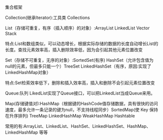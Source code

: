 集合框架 

Collection(继承Iterator):工具类 Collections

List（存储可重复，有序（插入顺序）的对象）:ArrayList LinkedList Vector Stack 

特点:List和数组类似，可以动态增长，根据实际存储的数据的长度自动增长List的长度。查找元素效率高，插入删除效率低，因为会引起其他元素位置改变



 Set（存储不可重复，无序的对象）:SortedSet(有序) HashSet（允许包含值为null的元素，但最多只能一个）TreeSet LinkedHashSet（有序，原因:实现了LinkedHashMap对象）

特点:Set检索效率低下，删除和插入效率高，插入和删除不会引起元素位置改变



Queue:队列 LikedList实现了Queue接口，可以把LinkedList当成Queue来用。



Map(存储键值对):HashMap（根据键的HashCode值存储数据，具有很快的访问速度，最多允许一条记录的键为null，不支持线程同步）SortedMap(使 Key 保持在升序排列) TreeMap LinkedHashMap WeakHashMap Hashtable

常用的有:ArrayList、LinkedList、HashSet、LinkedHashSet、HashMap、LinkedHashMap 等等